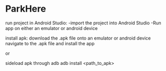 # ParkHere

run project in Android Studio: 
-import the project into Android Studio
-Run app on either an emulator or android device

install apk:
download the .apk file onto an emulator or android device
navigate to the .apk file and install the app

or 

sideload apk through adb 
adb install <path_to_apk>

